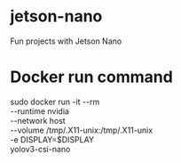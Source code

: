 # jetson-nano
Fun projects with Jetson Nano


# Docker run command
sudo docker run -it --rm \
  --runtime nvidia \
  --network host \
  --volume /tmp/.X11-unix:/tmp/.X11-unix \
  -e DISPLAY=$DISPLAY \
  yolov3-csi-nano
